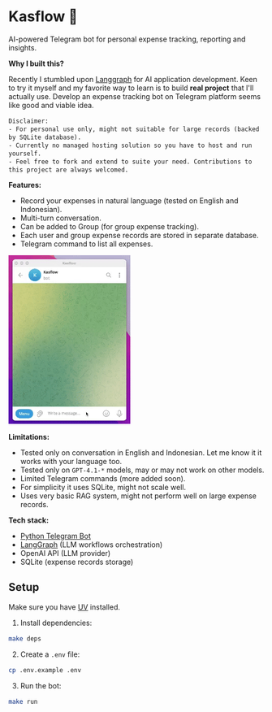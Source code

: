 # Kasflow 🤖
AI-powered Telegram bot for personal expense tracking, reporting and insights.

**Why I built this?**

Recently I stumbled upon [Langgraph](https://langchain-ai.github.io/langgraph/concepts/why-langgraph/) for AI application development. Keen to try it myself and my favorite way to learn is to build **real project** that I'll actually use. Develop an expense tracking bot on Telegram platform seems like good and viable idea.

```
Disclaimer:
- For personal use only, might not suitable for large records (backed by SQLite database).
- Currently no managed hosting solution so you have to host and run yourself.
- Feel free to fork and extend to suite your need. Contributions to this project are always welcomed.
```

**Features:**
- Record your expenses in natural language (tested on English and Indonesian).
- Multi-turn conversation.
- Can be added to Group (for group expense tracking).
- Each user and group expense records are stored in separate database.
- Telegram command to list all expenses.

<a href="https://youtube.com/shorts/w70JmlZWY9g?feature=share" target="_blank">![](https://github.com/ekaputra07/kasflow-ai/blob/main/demo.gif)</a>

**Limitations:**
- Tested only on conversation in English and Indonesian. Let me know it it works with your language too.
- Tested only on `GPT-4.1-*` models, may or may not work on other models.
- Limited Telegram commands (more added soon).
- For simplicity it uses SQLite, might not scale well.
- Uses very basic RAG system, might not perform well on large expense records.

**Tech stack:**
- [Python Telegram Bot](https://python-telegram-bot.org/)
- [LangGraph](https://langchain-ai.github.io/langgraph/concepts/why-langgraph/) (LLM workflows orchestration)
- OpenAI API (LLM provider)
- SQLite (expense records storage)

## Setup

Make sure you have [UV](https://docs.astral.sh/uv/) installed.

1. Install dependencies:
```bash
make deps
```

2. Create a `.env` file:
```bash
cp .env.example .env
```

3. Run the bot:
```bash
make run
```
